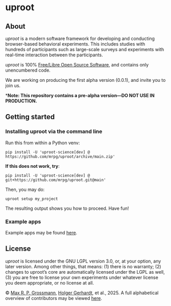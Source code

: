 # uproot

## About

*uproot* is a modern software framework for developing and conducting browser-based behavioral experiments. This includes studies with hundreds of participants such as large-scale surveys and experiments with real-time interaction between the participants.

*uproot* is 100% [Free/Libre Open Source Software](https://en.wikipedia.org/wiki/Free_and_open-source_software), and contains only unencumbered code.

We are working on producing the first alpha version (0.0.1), and invite you to join us.

***Note: This repository contains a pre-alpha version—DO NOT USE IN PRODUCTION.**


## Getting started

### Installing uproot via the command line

Run this from within a Python venv:

```console
pip install -U 'uproot-science[dev] @ https://github.com/mrpg/uproot/archive/main.zip'
```

**If this does not work, try**:

```console
pip install -U 'uproot-science[dev] @ git+https://github.com/mrpg/uproot.git@main'
```

Then, you may do:

```console
uproot setup my_project
```

The resulting output shows you how to proceed. Have fun!

### Example apps

Example apps may be found [here](https://github.com/mrpg/uproot-examples).

## License

*uproot* is licensed under the GNU LGPL version 3.0, or, at your option, any later version. Among other things, that means: (1) there is no warranty; (2) changes to uproot’s core are automatically licensed under the LGPL as well, (3) you are free to license your own experiments under whatever license you deem appropriate, or no license at all.

© [Max R. P. Grossmann](https://max.pm/), [Holger Gerhardt](https://www.econ.uni-bonn.de/iame/en/team/gerhardt), et al., 2025. A full alphabetical overview of contributors may be viewed [here](CONTRIBUTORS).
